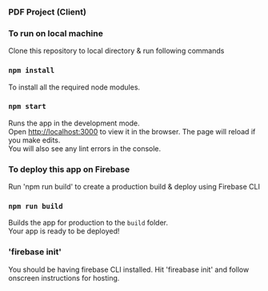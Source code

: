 ### PDF Project (Client)

### To run on local machine

Clone this repository to local directory & run following commands

### `npm install`

To install all the required node modules.

### `npm start`

Runs the app in the development mode.\
Open [http://localhost:3000](http://localhost:3000) to view it in the browser.
The page will reload if you make edits.\
You will also see any lint errors in the console.

### To deploy this app on Firebase

Run 'npm run build' to create a production build & deploy using Firebase CLI

### `npm run build`

Builds the app for production to the `build` folder.\
Your app is ready to be deployed!

### 'firebase init'

You should be having firebase CLI installed. Hit 'fireabase init' and follow onscreen instructions for hosting.
